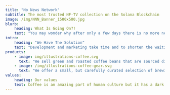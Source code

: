 ```yaml
---
title: "No News Network"
subtitle: The most trusted NF-TV collection on the Solana Blockchain
image: /img/NNN_Banner_1500x500.jpg
blurb:
    heading: What Is Going On?!
    text: "You may wonder why after only a few days there is no more news about your new favorite crypto project. Your investment is shrinking and you have to fear that all developers are already dead and nobody on the Internet was informed."
intro:
    heading: "We Have The Solution"
    text: "Development and marketing take time and to shorten the waiting, NO NEWS NETWORK offers you your own NF-TV. With a comfortably designed living room, beautiful plants, colorful carpets and with a little luck a fresh bottle of Hopium, right at your fingertips."
products:
    - image: img/illustrations-coffee.svg
      text: "We sell green and roasted coffee beans that are sourced directly from independent farmers and farm cooperatives. We’re proud to offer a variety of coffee beans grown with great care for the environment and local communities. Check our post or contact us directly for current availability."
    - image: /img/illustrations-coffee-gear.svg
      text: "We offer a small, but carefully curated selection of brewing gear and tools for every taste and experience level. No matter if you roast your own beans or just bought your first french press, you’ll find a gadget to fall in love with in our shop."
values:
    heading: Our values
    text: Coffee is an amazing part of human culture but it has a dark side too – one of colonialism and mindless abuse of natural resources and human lives. We want to turn this around and return the coffee trade to the drink’s exhilarating, empowering and unifying nature.
---
```


